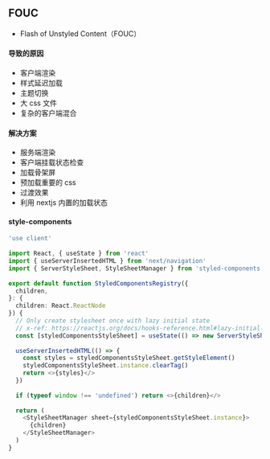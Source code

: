 ## FOUC
- Flash of Unstyled Content（FOUC）
#### 导致的原因
- 客户端渲染
- 样式延迟加载
- 主题切换
- 大 css 文件
- 复杂的客户端混合
#### 解决方案
- 服务端渲染
- 客户端挂载状态检查
- 加载骨架屏
- 预加载重要的 css
- 过渡效果
- 利用 nextjs 内置的加载状态
#### style-components
```ts
'use client'
 
import React, { useState } from 'react'
import { useServerInsertedHTML } from 'next/navigation'
import { ServerStyleSheet, StyleSheetManager } from 'styled-components'
 
export default function StyledComponentsRegistry({
  children,
}: {
  children: React.ReactNode
}) {
  // Only create stylesheet once with lazy initial state
  // x-ref: https://reactjs.org/docs/hooks-reference.html#lazy-initial-state
  const [styledComponentsStyleSheet] = useState(() => new ServerStyleSheet())
 
  useServerInsertedHTML(() => {
    const styles = styledComponentsStyleSheet.getStyleElement()
    styledComponentsStyleSheet.instance.clearTag()
    return <>{styles}</>
  })
 
  if (typeof window !== 'undefined') return <>{children}</>
 
  return (
    <StyleSheetManager sheet={styledComponentsStyleSheet.instance}>
      {children}
    </StyleSheetManager>
  )
}
```